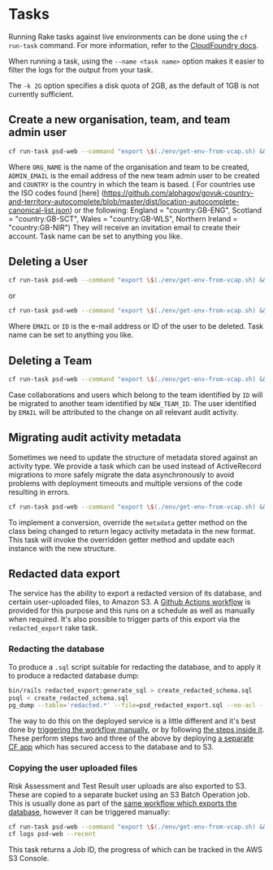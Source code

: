 # Tasks

Running Rake tasks against live environments can be done using the `cf run-task` command. For more information, refer to the [CloudFoundry docs](https://docs.cloudfoundry.org/devguide/using-tasks.html).

When running a task, using the `--name <task name>` option makes it easier to filter the logs for the output from your task.

The `-k 2G` option specifies a disk quota of 2GB, as the default of 1GB is not currently sufficient.

## Create a new organisation, team, and team admin user

```bash
cf run-task psd-web --command "export \$(./env/get-env-from-vcap.sh) && ORG_NAME=<name> ADMIN_EMAIL=<email address> bin/rake organisation:create" --name <task name> -k 2G
```

Where `ORG_NAME` is the name of the organisation and team to be created, `ADMIN_EMAIL` is the email address of the new team admin user to be created and `COUNTRY` is the country in which the team is based. ( For countries use the ISO codes found [here] (https://github.com/alphagov/govuk-country-and-territory-autocomplete/blob/master/dist/location-autocomplete-canonical-list.json) or the following: England = "country:GB-ENG", Scotland = "country:GB-SCT", Wales = "country:GB-WLS", Northern Ireland = "country:GB-NIR") They will receive an invitation email to create their account. Task name can be set to anything you like.

## Deleting a User

```bash
cf run-task psd-web --command "export \$(./env/get-env-from-vcap.sh) && EMAIL=<email address> rake user:delete" --name <task name> -k 2G
```

or

```bash
cf run-task psd-web --command "export \$(./env/get-env-from-vcap.sh) && ID=<user ID> rake user:delete" --name <task name> -k 2G
```

Where `EMAIL` or `ID` is the e-mail address or ID of the user to be deleted. Task name can be set to anything you like.

## Deleting a Team

```bash
cf run-task psd-web --command "export \$(./env/get-env-from-vcap.sh) && ID=<id> NEW_TEAM_ID=<id> EMAIL=<email address> rake team:delete" --name <task name> -k 2G
```

Case collaborations and users which belong to the team identified by `ID` will be migrated to another team identified by `NEW_TEAM_ID`. The user identified by `EMAIL` will be attributed to the change on all relevant audit activity.

## Migrating audit activity metadata

Sometimes we need to update the structure of metadata stored against an activity type. We provide a task which can be used instead of ActiveRecord migrations to more safely migrate the data asynchronously to avoid problems with deployment timeouts and multiple versions of the code resulting in errors.

```bash
cf run-task psd-web --command "export \$(./env/get-env-from-vcap.sh) && CLASS_NAME=<activity class name> rake activities:update_metadata" --name <task name> -k 2G
```

To implement a conversion, override the `metadata` getter method on the class being changed to return legacy activity metadata in the new format. This task will invoke the overridden getter method and update each instance with the new structure.

## Redacted data export

The service has the ability to export a redacted version of its database, and certain user-uploaded files, to Amazon S3. A [Github Actions workflow](/.github/workflows/publish-staging-redacted-export.yml) is provided for this purpose and this runs on a schedule as well as manually when required. It's also possible to trigger parts of this export via the `redacted_export` rake task.

### Redacting the database

To produce a `.sql` script suitable for redacting the database, and to apply it to produce a redacted database dump:

```bash
bin/rails redacted_export:generate_sql > create_redacted_schema.sql
psql < create_redacted_schema.sql
pg_dump --table='redacted.*' --file=psd_redacted_export.sql --no-acl --no-owner --quote-all-identifiers --format=p --inserts --encoding=UTF8
```

The way to do this on the deployed service is a little different and it's best done by [triggering the workflow manually](https://github.com/UKGovernmentBEIS/beis-opss-psd/actions/workflows/publish-staging-redacted-export.yml), or by following [the steps inside it](/.github/workflows/publish-staging-redacted-export.yml). These perform steps two and three of the above by deploying [a separate CF app](/redex) which has secured access to the database and to S3.

### Copying the user uploaded files

Risk Assessment and Test Result user uploads are also exported to S3. These are copied to a separate bucket using an S3 Batch Operation job. This is usually done as part of the [same workflow which exports the database](/.github/workflows/publish-staging-redacted-export.yml), however it can be triggered manually:

```bash
cf run-task psd-web --command "export \$(./env/get-env-from-vcap.sh) && bin/rails redacted_export:copy_s3_objects" --name <task name> -k 2G --wait
cf logs psd-web --recent
```

This task returns a Job ID, the progress of which can be tracked in the AWS S3 Console.
